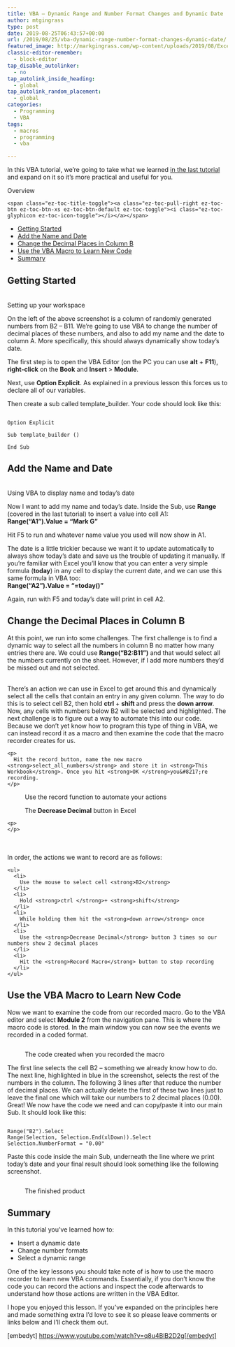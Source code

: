 ```yaml
---
title: VBA – Dynamic Range and Number Format Changes and Dynamic Date
author: mtgingrass
type: post
date: 2019-08-25T06:43:57+00:00
url: /2019/08/25/vba-dynamic-range-number-format-changes-dynamic-date/
featured_image: http://markgingrass.com/wp-content/uploads/2019/08/Excel-VBA-range-date-number-format.jpg
classic-editor-remember:
  - block-editor
tap_disable_autolinker:
  - no
tap_autolink_inside_heading:
  - global
tap_autolink_random_placement:
  - global
categories:
  - Programming
  - VBA
tags:
  - macros
  - programming
  - vba

---
```

In this VBA tutorial, we&#8217;re going to take what we learned <a rel="noreferrer noopener" aria-label="in the last tutorial (opens in a new tab)" href="http://markgingrass.com/2019/08/18/vba-option-explicit-range-debugger-objects-integer-variable/" target="_blank">in the last tutorial</a> and expand on it so it&#8217;s more practical and useful for you.

<div id="ez-toc-container" class="ez-toc-v2_0_11 counter-hierarchy counter-decimal ez-toc-grey">
  <div class="ez-toc-title-container">
    <p class="ez-toc-title">
      Overview
    </p>
    
    <span class="ez-toc-title-toggle"><a class="ez-toc-pull-right ez-toc-btn ez-toc-btn-xs ez-toc-btn-default ez-toc-toggle"><i class="ez-toc-glyphicon ez-toc-icon-toggle"></i></a></span>
  </div><nav>
  
  <ul class="ez-toc-list ez-toc-list-level-1">
    <li class="ez-toc-page-1 ez-toc-heading-level-2">
      <a class="ez-toc-link ez-toc-heading-1" href="http://markgingrass.com/2019/08/25/vba-dynamic-range-number-format-changes-dynamic-date/#Getting_Started" title="Getting Started">Getting Started</a>
    </li>
    <li class="ez-toc-page-1 ez-toc-heading-level-2">
      <a class="ez-toc-link ez-toc-heading-2" href="http://markgingrass.com/2019/08/25/vba-dynamic-range-number-format-changes-dynamic-date/#Add_the_Name_and_Date" title="Add the Name and Date">Add the Name and Date</a>
    </li>
    <li class="ez-toc-page-1 ez-toc-heading-level-2">
      <a class="ez-toc-link ez-toc-heading-3" href="http://markgingrass.com/2019/08/25/vba-dynamic-range-number-format-changes-dynamic-date/#Change_the_Decimal_Places_in_Column_B" title="Change the Decimal Places in Column B">Change the Decimal Places in Column B</a>
    </li>
    <li class="ez-toc-page-1 ez-toc-heading-level-2">
      <a class="ez-toc-link ez-toc-heading-4" href="http://markgingrass.com/2019/08/25/vba-dynamic-range-number-format-changes-dynamic-date/#Use_the_VBA_Macro_to_Learn_New_Code" title="Use the VBA Macro to Learn New Code">Use the VBA Macro to Learn New Code</a>
    </li>
    <li class="ez-toc-page-1 ez-toc-heading-level-2">
      <a class="ez-toc-link ez-toc-heading-5" href="http://markgingrass.com/2019/08/25/vba-dynamic-range-number-format-changes-dynamic-date/#Summary" title="Summary">Summary</a>
    </li>
  </ul></nav>
</div>

## <span class="ez-toc-section" id="Getting_Started"></span>Getting Started<span class="ez-toc-section-end"></span><figure class="wp-block-image">

<img src="http://markgingrass.com/wp-content/uploads/2019/08/VBA-Dynamic-Range-and-Number-Format-Changes-and-Dynamic-Date-YouTube-1024x581.jpg" alt="" class="wp-image-1018" srcset="https://markgingrass.com/wp-content/uploads/2019/08/VBA-Dynamic-Range-and-Number-Format-Changes-and-Dynamic-Date-YouTube-1024x581.jpg 1024w, https://markgingrass.com/wp-content/uploads/2019/08/VBA-Dynamic-Range-and-Number-Format-Changes-and-Dynamic-Date-YouTube-300x170.jpg 300w, https://markgingrass.com/wp-content/uploads/2019/08/VBA-Dynamic-Range-and-Number-Format-Changes-and-Dynamic-Date-YouTube-768x436.jpg 768w, https://markgingrass.com/wp-content/uploads/2019/08/VBA-Dynamic-Range-and-Number-Format-Changes-and-Dynamic-Date-YouTube.jpg 1903w" sizes="(max-width: 1024px) 100vw, 1024px" /><figcaption>Setting up your workspace</figcaption></figure> 

On the left of the above screenshot is a column of randomly generated numbers from B2 &#8211; B11. We&#8217;re going to use VBA to change the number of decimal places of these numbers, and also to add my name and the date to column A. More specifically, this should always dynamically show today&#8217;s date.

The first step is to open the VBA Editor (on the PC you can use **alt** + **F11**), **right-click** on the **Book** and **Insert** > **Module**.

Next, use **Option Explicit**. As explained in a previous lesson this forces us to declare all of our variables. 

Then create a sub called template_builder. Your code should look like this:

<pre class="wp-block-code"><code>
Option Explicit

Sub template_builder ()

End Sub
</code></pre>

## <span class="ez-toc-section" id="Add_the_Name_and_Date"></span>Add the Name and Date<span class="ez-toc-section-end"></span><figure class="wp-block-image">

<img src="http://markgingrass.com/wp-content/uploads/2019/08/VBA-Dynamic-Range-and-Number-Format-Changes-and-Dynamic-Date-YouTube02-1024x581.jpg" alt="" class="wp-image-1019" srcset="https://markgingrass.com/wp-content/uploads/2019/08/VBA-Dynamic-Range-and-Number-Format-Changes-and-Dynamic-Date-YouTube02-1024x581.jpg 1024w, https://markgingrass.com/wp-content/uploads/2019/08/VBA-Dynamic-Range-and-Number-Format-Changes-and-Dynamic-Date-YouTube02-300x170.jpg 300w, https://markgingrass.com/wp-content/uploads/2019/08/VBA-Dynamic-Range-and-Number-Format-Changes-and-Dynamic-Date-YouTube02-768x436.jpg 768w, https://markgingrass.com/wp-content/uploads/2019/08/VBA-Dynamic-Range-and-Number-Format-Changes-and-Dynamic-Date-YouTube02.jpg 1903w" sizes="(max-width: 1024px) 100vw, 1024px" /><figcaption>Using VBA to display name and today&#8217;s date</figcaption></figure> 

Now I want to add my name and today&#8217;s date. Inside the Sub, use **Range** (covered in the last tutorial) to insert a value into cell A1:  
**Range(&#8220;A1&#8221;).Value = &#8220;Mark G&#8221;**

Hit F5 to run and whatever name value you used will now show in A1.

The date is a little trickier because we want it to update automatically to always show today&#8217;s date and save us the trouble of updating it manually. If you&#8217;re familiar with Excel you&#8217;ll know that you can enter a very simple formula (**today**) in any cell to display the current date, and we can use this same formula in VBA too:  
**Range(&#8220;A2&#8221;).Value = &#8220;=today()&#8221;**

Again, run with F5 and today&#8217;s date will print in cell A2.

## <span class="ez-toc-section" id="Change_the_Decimal_Places_in_Column_B"></span>Change the Decimal Places in Column B<span class="ez-toc-section-end"></span>

At this point, we run into some challenges. The first challenge is to find a dynamic way to select all the numbers in column B no matter how many entries there are. We could use **Range(&#8220;B2:B11&#8221;)** and that would select all the numbers currently on the sheet. However, if I add more numbers they&#8217;d be missed out and not selected. 

<div class="wp-block-columns has-2-columns">
  <div class="wp-block-column">
    <p>
      <br />There&#8217;s an action we can use in Excel to get around this and dynamically select all the cells that contain an entry in any given column. The way to do this is to select cell B2, then hold <strong>ctrl </strong>+ <strong>shift </strong>and press the <strong>down arrow</strong>. Now, any cells with numbers below B2 will be selected and highlighted. The next challenge is to figure out a way to automate this into our code. Because we don&#8217;t yet know how to program this type of thing in VBA, we can instead record it as a macro and then examine the code that the macro recorder creates for us.
    </p>
    
    <p>
      Hit the record button, name the new macro <strong>select_all_numbers</strong> and store it in <strong>This Workbook</strong>. Once you hit <strong>OK </strong>you&#8217;re recording.
    </p>
  </div>
  
  <div class="wp-block-column">
    <figure class="wp-block-image"><img src="http://markgingrass.com/wp-content/uploads/2019/08/VBA-Dynamic-Range-and-Number-Format-Changes-and-Dynamic-Date-YouTube03-909x1024.jpg" alt="" class="wp-image-1020" srcset="https://markgingrass.com/wp-content/uploads/2019/08/VBA-Dynamic-Range-and-Number-Format-Changes-and-Dynamic-Date-YouTube03-909x1024.jpg 909w, https://markgingrass.com/wp-content/uploads/2019/08/VBA-Dynamic-Range-and-Number-Format-Changes-and-Dynamic-Date-YouTube03-266x300.jpg 266w, https://markgingrass.com/wp-content/uploads/2019/08/VBA-Dynamic-Range-and-Number-Format-Changes-and-Dynamic-Date-YouTube03-768x865.jpg 768w, https://markgingrass.com/wp-content/uploads/2019/08/VBA-Dynamic-Range-and-Number-Format-Changes-and-Dynamic-Date-YouTube03.jpg 956w" sizes="(max-width: 909px) 100vw, 909px" /><figcaption>Use the record function to automate your actions</figcaption></figure>
  </div>
</div>

<div class="wp-block-columns has-2-columns">
  <div class="wp-block-column">
    <figure class="wp-block-image"><img src="http://markgingrass.com/wp-content/uploads/2019/08/decrease-decimal-button.jpg" alt="" class="wp-image-1022" srcset="https://markgingrass.com/wp-content/uploads/2019/08/decrease-decimal-button.jpg 458w, https://markgingrass.com/wp-content/uploads/2019/08/decrease-decimal-button-300x296.jpg 300w" sizes="(max-width: 458px) 100vw, 458px" /><figcaption>The <strong>Decrease Decimal</strong> button in Excel</figcaption></figure> 
    
    <p>
    </p>
  </div>
  
  <div class="wp-block-column">
    <p>
      <br /><br />In order, the actions we want to record are as follows:
    </p>
    
    <ul>
      <li>
        Use the mouse to select cell <strong>B2</strong>
      </li>
      <li>
        Hold <strong>ctrl </strong>+ <strong>shift</strong>
      </li>
      <li>
        While holding them hit the <strong>down arrow</strong> once
      </li>
      <li>
        Use the <strong>Decrease Decimal</strong> button 3 times so our numbers show 2 decimal places
      </li>
      <li>
        Hit the <strong>Record Macro</strong> button to stop recording
      </li>
    </ul>
  </div>
</div>

## <span class="ez-toc-section" id="Use_the_VBA_Macro_to_Learn_New_Code"></span>Use the VBA Macro to Learn New Code<span class="ez-toc-section-end"></span>

Now we want to examine the code from our recorded macro. Go to the VBA editor and select **Module 2** from the navigation pane. This is where the macro code is stored. In the main window you can now see the events we recorded in a coded format.<figure class="wp-block-image">

<img src="http://markgingrass.com/wp-content/uploads/2019/08/VBA-Dynamic-Range-and-Number-Format-Changes-and-Dynamic-Date-03-1024x581.jpg" alt="" class="wp-image-1024" srcset="https://markgingrass.com/wp-content/uploads/2019/08/VBA-Dynamic-Range-and-Number-Format-Changes-and-Dynamic-Date-03-1024x581.jpg 1024w, https://markgingrass.com/wp-content/uploads/2019/08/VBA-Dynamic-Range-and-Number-Format-Changes-and-Dynamic-Date-03-300x170.jpg 300w, https://markgingrass.com/wp-content/uploads/2019/08/VBA-Dynamic-Range-and-Number-Format-Changes-and-Dynamic-Date-03-768x436.jpg 768w, https://markgingrass.com/wp-content/uploads/2019/08/VBA-Dynamic-Range-and-Number-Format-Changes-and-Dynamic-Date-03.jpg 1903w" sizes="(max-width: 1024px) 100vw, 1024px" /><figcaption>The code created when you recorded the macro</figcaption></figure> 

The first line selects the cell B2 &#8211; something we already know how to do. The next line, highlighted in blue in the screenshot, selects the rest of the numbers in the column. The following 3 lines after that reduce the number of decimal places. We can actually delete the first of these two lines just to leave the final one which will take our numbers to 2 decimal places (0.00). Great! We now have the code we need and can copy/paste it into our main Sub. It should look like this:

<pre class="wp-block-code"><code>
Range("B2").Select
Range(Selection, Selection.End(xlDown)).Select
Selection.NumberFormat = "0.00"
</code></pre>

Paste this code inside the main Sub, underneath the line where we print today&#8217;s date and your final result should look something like the following screenshot.<figure class="wp-block-image">

<img src="http://markgingrass.com/wp-content/uploads/2019/08/VBA-Dynamic-Range-and-Number-Format-Changes-and-Dynamic-Date-05-1024x581.jpg" alt="" class="wp-image-1026" srcset="https://markgingrass.com/wp-content/uploads/2019/08/VBA-Dynamic-Range-and-Number-Format-Changes-and-Dynamic-Date-05-1024x581.jpg 1024w, https://markgingrass.com/wp-content/uploads/2019/08/VBA-Dynamic-Range-and-Number-Format-Changes-and-Dynamic-Date-05-300x170.jpg 300w, https://markgingrass.com/wp-content/uploads/2019/08/VBA-Dynamic-Range-and-Number-Format-Changes-and-Dynamic-Date-05-768x436.jpg 768w, https://markgingrass.com/wp-content/uploads/2019/08/VBA-Dynamic-Range-and-Number-Format-Changes-and-Dynamic-Date-05.jpg 1903w" sizes="(max-width: 1024px) 100vw, 1024px" /><figcaption>The finished product</figcaption></figure> 

## <span class="ez-toc-section" id="Summary"></span>Summary<span class="ez-toc-section-end"></span>

In this tutorial you&#8217;ve learned how to:

  * Insert a dynamic date
  * Change number formats
  * Select a dynamic range

One of the key lessons you should take note of is how to use the macro recorder to learn new VBA commands. Essentially, if you don&#8217;t know the code you can record the actions and inspect the code afterwards to understand how those actions are written in the VBA Editor.

I hope you enjoyed this lesson. If you&#8217;ve expanded on the principles here and made something extra I&#8217;d love to see it so please leave comments or links below and I&#8217;ll check them out.

[embedyt] https://www.youtube.com/watch?v=q8u4BlB2D2g[/embedyt]